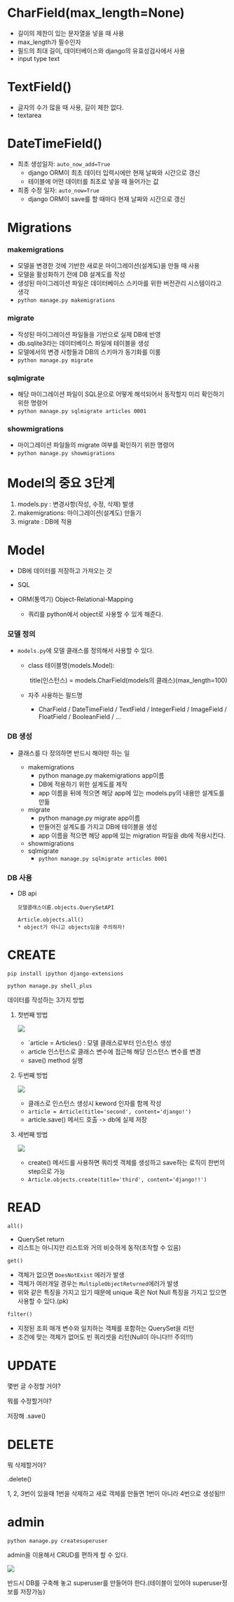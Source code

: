 # CharField(max_length=None)

* 길이의 제한이 있는 문자열을 넣을 때 사용
* max_length가 필수인자
* 필드의 최대 길이, 데이터베이스와 django의 유효성검사에서 사용
* input type text



# TextField()

* 글자의 수가 많을 때 사용, 길이 제한 없다.
* textarea



# DateTimeField()

* 최초 생성일자: `auto_now_add=True`
  * django ORM이 최초 데이터 입력시에만 현재 날짜와 시간으로 갱신
  * 테이블에 어떤 데이터를 최초로 넣을 때 들어가는 값
* 최종 수정 일자: `auto_now=True`
  * django ORM이 save를 할 때마다 현재 날짜와 시간으로 갱신



# Migrations

### makemigrations

* 모델을 변경한 것에 기반한 새로운 마이그레이션(설계도)을 만들 때 사용
* 모델을 활성화하기 전에 DB 설계도를 작성
* 생성된 마이그레이션 파일은 데이터베이스 스키마를 위한 버전관리 시스템이라고 생각
* `python manage.py makemigrations`



### migrate

* 작성된 마이그레이션 파일들을 기반으로 실제 DB에 반영
* db.sqlite3라는 데이터베이스 파일에 테이블을 생성
* 모델에서의 변경 사항들과 DB의 스키마가 동기화를 이룸
* `python manage.py migrate`



### sqlmigrate

* 해당 마이그레이션 파일이 SQL문으로 어떻게 해석되어서 동작할지 미리 확인하기 위한 명령어
* `python manage.py sqlmigrate articles 0001`



### showmigrations

*  마이그레이션 파일들의 migrate 여부를 확인하기 위한 명령어
* `python manage.py showmigrations`



# Model의 중요 3단계

1. models.py : 변경사항(작성, 수정, 삭제) 발생
2. makemigrations:  마이그레이션(설계도) 만들기
3. migrate : DB에 적용



# Model

* DB에 데이터를 저장하고 가져오는 것

* SQL

* ORM(통역기) Object-Relational-Mapping

  * 쿼리를 python에서 object로 사용할 수 있게 해준다.

  

### 모델 정의

* `models.py`에 모델 클래스를 정의해서 사용할 수 있다.

  * class 테이블명(models.Model):

    ​	title(인스턴스) = models.CharField(models의 클래스)(max_length=100)

  * 자주 사용하는 필드명

    * CharField / DateTimeField / TextField / IntegerField / ImageField / FloatField / BooleanField / ...



### DB 생성

* 클래스를 다 정의하면 반드시 해야만 하는 일

  * makemigrations
    * python manage.py makemigrations app이름
    * DB에 적용하기 위한 설계도를 제작
    * app 이름을 뒤에 적으면 해당 app에 있는 models.py의 내용만 설계도를 만듦
  * migrate
    * python manage.py migrate app이름
    * 만들어진 설계도를 가지고 DB에 테이블을 생성
    * app 이름을 적으면 해당 app에 있는 migration 파일을 db에 적용시킨다.
  * showmigrations
  * sqlmigrate
    * `python manage.py sqlmigrate articles 0001`

  

### DB 사용

* DB api

  ```
  모델클래스이름.objects.QuerySetAPI
  
  Article.objects.all()
  * object가 아니고 objects임을 주의하자!
  ```

  

# CREATE

`pip install ipython django-extensions`

`python manage.py shell_plus`

데이터를 작성하는 3가지 방법

1. 첫번째 방법

   ![](data작성.png)

   * `article = Articles() : 모델 클래스로부터 인스턴스 생성
   * article 인스턴스로 클래스 변수에 접근해 해당 인스턴스 변수를 변경
   * save() method 실행

2. 두번째 방법

   ![](data작성2.png)

   * 클래스로 인스턴스 생성시 keword 인자를 함께 작성
   * `article = Article(title='second', content='django!')`
   * article.save() 메서드 호출 -> db에 실제 저장

3. 세번째 방법

   ![](data작성3.png)

   * create() 메서드를 사용하면 쿼리셋 객체를 생성하고 save하는 로직이 한번의 step으로 가능
   * `Article.objects.create(title='third', content='django!!')`



# READ

`all()`

* QuerySet return
* 리스트는 아니지만 리스트와 거의 비슷하게 동작(조작할 수 있음)



`get()`

* 객체가 없으면 `DoesNotExist` 에러가 발생
* 객체가 여러개일 경우는 `MultipleObjectReturned`에러가 발생
* 위와 같은 특징을 가지고 있기 때문에 unique 혹은 Not Null 특징을 가지고 있으면 사용할 수 있다.(pk)



`filter()`

* 지정된 조회 매개 변수와 일치하는 객체를 포함하는 QuerySet을 리턴
* 조건에 맞는 객체가 없어도 빈 쿼리셋을 리턴(Null이 아니다!!! 주의!!!)



# UPDATE

몇번 글 수정할 거야?

뭐를 수정할거야?

저장해 .save()



# DELETE

뭐 삭제할거야?

.delete()

1, 2, 3번이 있을때 1번을 삭제하고 새로 객체를 만들면 1번이 아니라 4번으로 생성됨!!!





# admin

`python manage.py createsuperuser`

admin을 이용해서 CRUD를 편하게 할 수 있다.

![](admin.png)

반드시 DB를 구축해 놓고 superuser를 만들어야 한다.(테이블이 있어야 superuser정보를 저장가능)